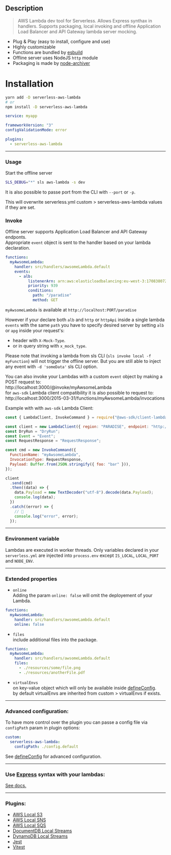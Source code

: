 ## Description

> AWS Lambda dev tool for Serverless. Allows Express synthax in handlers. Supports packaging, local invoking and offline Application Load Balancer and API Gateway lambda server mocking.

- Plug & Play (easy to install, configure and use)
- Highly customizable
- Functions are bundled by [esbuild](https://github.com/evanw/esbuild)
- Offline server uses NodeJS `http` module
- Packaging is made by [node-archiver](https://github.com/archiverjs/node-archiver)

# Installation

```bash
yarn add -D serverless-aws-lambda
# or
npm install -D serverless-aws-lambda
```

```yaml
service: myapp

frameworkVersion: "3"
configValidationMode: error

plugins:
  - serverless-aws-lambda
```

---

### Usage

Start the offline server

```bash
SLS_DEBUG="*" sls aws-lambda -s dev
```

It is also possible to passe port from the CLI with `--port` or `-p`.

This will overwrite serverless.yml custom > serverless-aws-lambda values if they are set.

### Invoke

Offline server supports Application Load Balancer and API Gateway endponts.  
Appropriate `event` object is sent to the handler based on your lambda declaration.

```yaml
functions:
  myAwsomeLambda:
    handler: src/handlers/awsomeLambda.default
    events:
      - alb:
          listenerArn: arn:aws:elasticloadbalancing:eu-west-3:170838072631:listener/app/myAlb/bf88e6ec8f3d91df/e653b73728d04626
          priority: 939
          conditions:
            path: "/paradise"
            method: GET
```

`myAwsomeLambda` is available at `http://localhost:PORT/paradise`

However if your declare both `alb` and `http` or `httpApi` inside a single lambda `events` with the same `path` you have to specify desired server by setting `alb` or `apg` inside your request's:

- header with `X-Mock-Type`.
- or in query string with `x_mock_type`.

Please note that invoking a lambda from sls CLI (`sls invoke local -f myFunction`) will not trigger the offline server. But you are still able to inject any event with `-d 'someData'` sls CLI option.

You can also invoke your Lambdas with a custom `event` object by making a POST request to:  
http://localhost:3000/@invoke/myAwsomeLambda  
for `aws-sdk` Lambda client compatibility it is also possible to request to:  
http://localhost:3000/2015-03-31/functions/myAwsomeLambda/invocations

Example with with `aws-sdk` Lambda Client:

```js
const { LambdaClient, InvokeCommand } = require("@aws-sdk/client-lambda");

const client = new LambdaClient({ region: "PARADISE", endpoint: "http://localhost:3000" });
const DryRun = "DryRun";
const Event = "Event";
const RequestResponse = "RequestResponse";

const cmd = new InvokeCommand({
  FunctionName: "myAwsomeLambda",
  InvocationType: RequestResponse,
  Payload: Buffer.from(JSON.stringify({ foo: "bar" })),
});

client
  .send(cmd)
  .then((data) => {
    data.Payload = new TextDecoder("utf-8").decode(data.Payload);
    console.log(data);
  })
  .catch((error) => {
    // 🥲
    console.log("error", error);
  });
```

---

### Environment variable

Lambdas are executed in worker threads. Only variables declared in your `serverless.yml` are injected into `process.env` except `IS_LOCAL`, `LOCAL_PORT` and `NODE_ENV`.

---

### Extended properties

- `online`  
  Adding the param `online: false` will omit the deployement of your Lambda.

```yaml
functions:
  myAwsomeLambda:
    handler: src/handlers/awsomeLambda.default
    online: false
```

- `files`  
  include additional files into the package.

```yaml
functions:
  myAwsomeLambda:
    handler: src/handlers/awsomeLambda.default
    files:
      - ./resources/some/file.png
      - ./resources/anotherFile.pdf
```

- `virtualEnvs`  
  on key-value object which will only be available inside [defineConfig](resources/defineConfig.md).  
  by default virtualEnvs are inherited from custom > virtualEnvs if exists.

---

### Advanced configuration:

To have more control over the plugin you can passe a config file via `configPath` param in plugin options:

```yaml
custom:
  serverless-aws-lambda:
    configPath: ./config.default
```

See [defineConfig](resources/defineConfig.md) for advanced configuration.

---

### Use [Express](https://expressjs.com) syntax with your lambdas:

[See docs.](resources/express.md)

---

### Plugins:

- [AWS Local S3](resources/s3.md)
- [AWS Local SNS](resources/sns.md)
- [AWS Local SQS](resources/sqs.md)
- [DocumentDB Local Streams](https://github.com/Inqnuam/serverless-aws-lambda-documentdb-streams)
- [DynamoDB Local Streams](https://github.com/Inqnuam/serverless-aws-lambda-ddb-streams)
- [Jest](https://github.com/Inqnuam/serverless-aws-lambda-jest)
- [Vitest](https://github.com/Inqnuam/serverless-aws-lambda-vitest)
